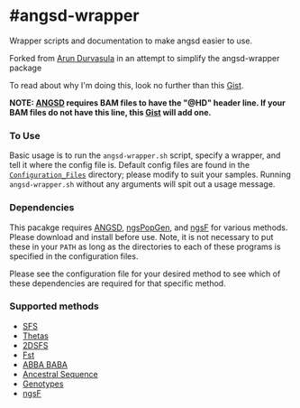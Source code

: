 #angsd-wrapper
=============

Wrapper scripts and documentation to make angsd easier to use.

Forked from [Arun Durvasula](https://github.com/arundurvasula/angsd-wrapper) in an attempt to simplify the angsd-wrapper package

To read about why I'm doing this, look no further than this [Gist](https://gist.github.com/mojaveazure/ce8c41440805be16c09c).

**NOTE: [ANGSD](https://github.com/angsd/angsd) requires BAM files to have the "@HD" header line. If your BAM files do not have this line, this [Gist](https://gist.github.com/mojaveazure/d194c4705642eecf8437) will add one.**

### To Use

Basic usage is to run the `angsd-wrapper.sh` script, specify a wrapper, and tell it where the config file is. Default config files are found in the [`Configuration_Files`](https://github.com/mojaveazure/angsd-wrapper/tree/master/Configuration_Files) directory; please modify to suit your samples. Running `angsd-wrapper.sh` without any arguments will spit out a usage message.

### Dependencies

This pacakge requires [ANGSD](https://github.com/angsd/angsd), [ngsPopGen](https://github.com/mfumagalli/ngsPopGen), and [ngsF](https://github.com/fgvieira/ngsF) for various methods. Please download and install before use. Note, it is not necessary to put these in your `PATH` as long as the directories to each of these programs is specified in the configuration files.

Please see the configuration file for your desired method to see which of these dependencies are required for that specific method.

### Supported methods

- [SFS](https://github.com/arundurvasula/angsd-wrapper/wiki/Site-Frequency-Spectrum)
- [Thetas](https://github.com/arundurvasula/angsd-wrapper/wiki/Thetas)
- [2DSFS](https://github.com/arundurvasula/angsd-wrapper/wiki/2D-Site-Frequency-Spectrum)
- [Fst](https://github.com/arundurvasula/angsd-wrapper/wiki/ngsTools-FST)
- [ABBA BABA](https://github.com/arundurvasula/angsd-wrapper/wiki/ABBA-BABA)
- [Ancestral Sequence](https://github.com/mojaveazure/angsd-wrapper/blob/master/Wrappers/Ancestral_Sequence.sh)
- [Genotypes](https://github.com/mojaveazure/angsd-wrapper/blob/master/Wrappers/Genotypes.sh)
- [ngsF](https://github.com/fgvieira/ngsF)
